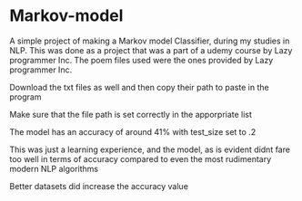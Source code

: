 # Markov-model
A simple project of making a Markov model Classifier, during my studies in NLP. This was done as a project that was a part of a udemy course by Lazy programmer Inc.
The poem files used were the ones provided by Lazy programmer Inc.

Download the txt files as well and then copy their path to paste in the program

Make sure that the file path is set correctly in the apporpriate list

The model has an accuracy of around 41% with test_size set to .2

This was just a learning experience, and the model, as is evident didnt fare too well in terms of accuracy compared to even the most rudimentary 
modern NLP algorithms

Better datasets did increase the accuracy value
